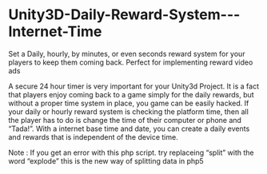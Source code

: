 # Unity3D-Daily-Reward-System---Internet-Time

Set a Daily, hourly, by minutes, or even seconds reward system for your players to keep them coming back. Perfect for implementing reward video ads

A secure 24 hour timer is very important for your Unity3d Project. It is a fact that players enjoy coming back to a game simply for the daily rewards, but without a proper time system in place, you game can be easily hacked. If your daily or hourly reward system is checking the platform time, then all the player has to do is change the time of their computer or phone and “Tada!”. With a internet base time and date, you can create a daily events and rewards that is independent of the device time.

Note : If you get an error with this php script. try replaceing “split” with the word “explode” this is the new way of splitting data in php5

